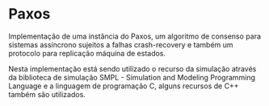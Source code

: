 # Paxos
Implementação de uma instância do Paxos, um algoritmo de consenso para sistemas assíncrono sujeitos a falhas crash-recovery e também um protocolo para replicação máquina de estados.

Nesta implementação está sendo utilizado o recurso da simulação através da biblioteca de simulação SMPL - Simulation and Modeling Programming Language e a linguagem de programação C, alguns recursos de C++ também são utilizados.

